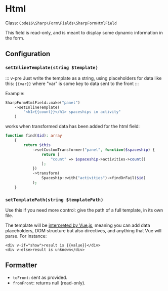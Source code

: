 # Html

Class: `Code16\Sharp\Form\Fields\SharpFormHtmlField`

This field is read-only, and is meant to display some dynamic information in the form.

## Configuration


### `setInlineTemplate(string $template)`

::: v-pre
Just write the template as a string, using placeholders for data like this: `{{var}}` where "var" is some key to data sent to the front
:::



Example:

```php
SharpFormHtmlField::make("panel")
    ->setInlineTemplate(
        "<h1>{{count}}</h1> spaceships in activity"
    )
```

works when transformed data has been added for the html field:

```php
function find($id): array
    {
        return $this
            ->setCustomTransformer("panel", function($spaceship) {
                return [
                    "count" => $spaceship->activities->count()
                ];
            })
            ->transform(
                Spaceship::with("activities")->findOrFail($id)
            );
    }
```


### `setTemplatePath(string $templatePath)`

Use this if you need more control: give the path of a full template, in its own file.

The template will be [interpreted by Vue.js](https://vuejs.org/v2/guide/syntax.html), meaning you can add data placeholders, DOM structure but also directives, and anything that Vue will parse. For instance:

```vue
<div v-if="show">result is {{value}}</div>
<div v-else>result is unknown</div>
```


## Formatter

- `toFront`: sent as provided.
- `fromFront`: returns null (read-only).